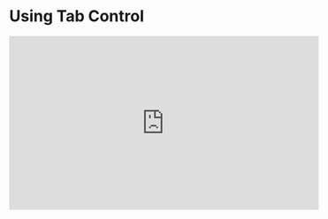 ﻿# Using Tab Control

<iframe width="560" height="315" src="https://www.youtube.com/embed/DGUCy33wYgQ" frameborder="0" allowfullscreen></iframe>